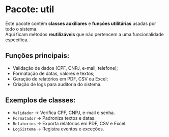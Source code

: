 # Pacote: util

Este pacote contém **classes auxiliares** e **funções utilitárias** usadas por todo o sistema.  
Aqui ficam métodos **reutilizáveis** que não pertencem a uma funcionalidade específica.

## Funções principais:
- Validação de dados (CPF, CNPJ, e-mail, telefone);
- Formatação de datas, valores e textos;
- Geração de relatórios em PDF, CSV ou Excel;
- Criação de logs para auditoria do sistema.

## Exemplos de classes:
- `Validador` → Verifica CPF, CNPJ, e-mail e senha.
- `Formatador` → Padroniza textos e datas.
- `Relatorios` → Exporta relatórios em PDF, CSV e Excel.
- `LogSistema` → Registra eventos e exceções.
